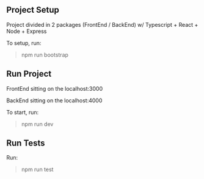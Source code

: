## Project Setup

Project divided in 2 packages (FrontEnd / BackEnd) w/ Typescript + React + Node + Express

To setup, run:

> npm run bootstrap

## Run Project

FrontEnd sitting on the localhost:3000  

BackEnd sitting on the localhost:4000

To start, run:

> npm run dev

## Run Tests

Run:

> npm run test
